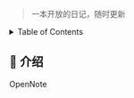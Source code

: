 > 一本开放的日记，随时更新

<!-- TABLE OF CONTENTS 有序为<ol>，无序为<ul> -->
<details>
  <summary>Table of Contents</summary>
  <ul>
    <li><a href="#-介绍">📖 介绍</a></li>
  </ul>
</details>

## 📖 介绍

OpenNote